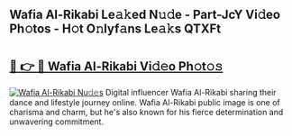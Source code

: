 ## Wafia Al-Rikabi Le𝚊𝚔ed N𝚞𝚍e - Part-JcY Vi𝚍eo Ph𝚘tos - H𝚘t O𝚗lyf𝚊ns Le𝚊𝚔s QTXFt

# <h2><a href="http://hf8ss8.feru.top/?c=Wafia+Al-Rikabi">🔗 👉 🔴 Wafia Al-Rikabi Vi𝚍𝚎o Ph𝚘t𝚘𝚜</a></h2>

[![Wafia Al-Rikabi Nu𝚍𝚎s](https://i.imgur.com/0TWrTi3.gif)](http://hf8ss8.feru.top/?c=Wafia+Al-Rikabi)
Digital influencer Wafia Al-Rikabi sharing their dance and lifestyle journey online. Wafia Al-Rikabi public image is one of charisma and charm, but he's also known for his fierce determination and unwavering commitment. 
